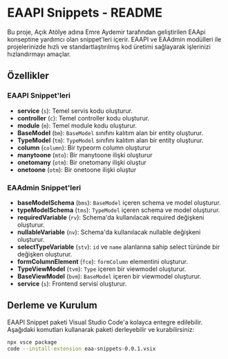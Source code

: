 
# EAAPI Snippets - README

Bu proje, Açık Atölye adına Emre Aydemir tarafından geliştirilen EAApi konseptine yardımcı olan snippet'leri içerir. EAAPI ve EAAdmin modülleri ile projelerinizde hızlı ve standartlaştırılmış kod üretimi sağlayarak işlerinizi hızlandırmayı amaçlar.

## Özellikler

### EAAPI Snippet'leri

- **service** (`s`): Temel servis kodu oluşturur.
- **controller** (`c`): Temel controller kodu oluşturur.
- **module** (`m`): Temel module kodu oluşturur.
- **BaseModel** (`bm`): `BaseModel` sınıfını kalıtım alan bir entity oluşturur.
- **TypeModel** (`tm`): `TypeModel` sınıfını kalıtım alan bir entity oluşturur.
- **column** (`column`): Bir typeorm column oluşturur
- **manytoone** (`mto`): Bir manytoone ilişki oluşturur
- **onetomany** (`otm`): Bir onetomany ilişki oluştur
- **onetoone** (`otm`): Bir onetoone ilişki oluştur

### EAAdmin Snippet'leri

- **baseModelSchema** (`bms`): `BaseModel` içeren schema ve model oluşturur.
- **typeModelSchema** (`tms`): `TypeModel` içeren schema ve model oluşturur.
- **requiredVariable** (`rv`): Schema'da kullanılacak required değişkeni oluşturur.
- **nullableVariable** (`nv`): Schema'da kullanılacak nullable değişkeni oluşturur.
- **selectTypeVariable** (`stv`): `id` ve `name` alanlarına sahip select türünde bir değişken oluşturur.
- **formColumnElement** (`fce`): `formColumn` elementini oluşturur.
- **TypeViewModel** (`tvm`): `Type` içeren bir viewmodel oluşturur.
- **BaseViewModel** (`bvm`): `BaseModel` içeren bir viewmodel oluşturur.
- **service** (`s`): Frontend servisi oluşturur.

## Derleme ve Kurulum

EAAPI Snippet paketi Visual Studio Code'a kolayca entegre edilebilir. Aşağıdaki komutları kullanarak paketi derleyebilir ve kurabilirsiniz:

```bash
npx vsce package
code --install-extension eaa-snippets-0.0.1.vsix
```
